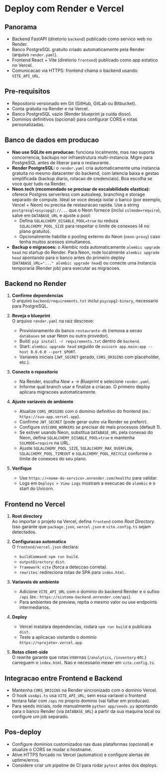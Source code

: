 # Deploy com Render e Vercel

## Panorama
- Backend FastAPI (diretorio `backend`) publicado como servico web no Render.
- Banco PostgreSQL gratuito criado automaticamente pela Render (arquivo `render.yaml`).
- Frontend React + Vite (diretorio `frontend`) publicado como app estatico no Vercel.
- Comunicacao via HTTPS: frontend chama o backend usando `VITE_API_URL`.

## Pre-requisitos
- Repositorio versionado em Git (GitHub, GitLab ou Bitbucket).
- Conta gratuita na Render e na Vercel.
- Banco PostgreSQL vazio (Render blueprint ja cuida disso).
- Dominios definitivos (opcional) para configurar CORS e rotas personalizadas.

## Banco de dados em producao
- **Nao use SQLite em producao:** funciona localmente, mas nao suporta concorrencia, backups nor infraestrutura multi-instancia. Migre para PostgreSQL antes de liberar para o restaurante.
- **Render PostgreSQL:** o `render.yaml` cria automaticamente uma instancia gratuita no mesmo datacenter do backend, com latencia baixa e gestao simplificada (backup diario, rotacao de credenciais). Boa escolha se voce quer tudo na Render.
- **Neon.tech (recomendado se precisar de escalabilidade elastica):** oferece Postgres serverless com autosleep, branching e storage separado de compute. Ideal se voce deseja isolar o banco (por exemplo, Vercel + Neon) ou precisa de restauracao rapida. Use a string `postgresql+psycopg2://...` que o Neon fornece (inclui `sslmode=require`), salve em `DATABASE_URL` e ajuste o pool:
  - Defina `SQLALCHEMY_DISABLE_POOL=true` ou reduza `SQLALCHEMY_POOL_SIZE` para respeitar o limite de conexoes (4 no plano gratuito).
  - Opcionalmente habilite o pooling externo do Neon (`neon-proxy`) caso tenha muitos acessos simultaneos.
- **Backup e migracoes:** o Alembic roda automaticamente `alembic upgrade head` no startup do Render. Para Neon, rode localmente `alembic upgrade head` apontando para o banco antes do primeiro deploy (`DATABASE_URL="..." alembic upgrade head`) ou conecte uma instancia temporaria (Render job) para executar as migracoes.

## Backend no Render
1. **Confirme dependencias**  
   O arquivo `backend/requirements.txt` inclui `psycopg2-binary`, necessario para PostgreSQL.

2. **Reveja o blueprint**  
   O arquivo `render.yaml` na raiz descreve:
   - Provisionamento do banco `restaurante-db` (remova a secao `databases` se usar Neon ou outro provedor).
   - Build: `pip install -r requirements.txt` dentro de `backend`.
   - Start: `alembic upgrade head` seguido de `uvicorn app.main:app --host 0.0.0.0 --port $PORT`.
   - Variaveis iniciais (`JWT_SECRET` gerado, `CORS_ORIGINS` com placeholder, etc.).

3. **Conecte o repositorio**  
   - Na Render, escolha *New +* → *Blueprint* e selecione `render.yaml`.
   - Informe qual branch usar e finalize a criacao. O primeiro deploy aplicara migracoes automaticamente.

4. **Ajuste variaveis de ambiente**  
   - Atualize `CORS_ORIGINS` com o dominio definitivo do frontend (ex.: `https://sua-app.vercel.app`).
   - Confirme `JWT_SECRET` (pode gerar outro via Render se preferir).
   - Configure `UVICORN_WORKERS` se precisar de mais processos (default 1).
   - Se estiver usando Neon, substitua `DATABASE_URL` pela conexao do Neon, defina `SQLALCHEMY_DISABLE_POOL=true` e mantenha `SSLMODE=require` na URL.
   - Ajuste `SQLALCHEMY_POOL_SIZE`, `SQLALCHEMY_MAX_OVERFLOW`, `SQLALCHEMY_POOL_TIMEOUT` e `SQLALCHEMY_POOL_RECYCLE` conforme o limite de conexoes do seu plano.

5. **Verifique**  
   - Use `https://<nome-do-servico>.onrender.com/healthz` para validar.
   - Logs em `Deploys > View Logs` mostram a execucao de `alembic` e o start do Uvicorn.

## Frontend no Vercel
1. **Root directory**  
   Ao importar o projeto na Vercel, defina `frontend` como *Root Directory*. Isso garante que `package.json`, `vercel.json` e `vite.config.ts` sejam detectados.

2. **Configuracao automatica**  
   O `frontend/vercel.json` declara:
   - `buildCommand`: `npm run build`.
   - `outputDirectory`: `dist`.
   - `framework`: `vite` (forca a deteccao correta).
   - `rewrites`: redireciona rotas de SPA para `index.html`.

3. **Variaveis de ambiente**  
   - Adicione `VITE_API_URL` com o dominio do backend Render e o sufixo `/api` (ex.: `https://sistema-backend.onrender.com/api`).
   - Para ambientes de preview, repita o mesmo valor ou use endpoints intermediarios.

4. **Deploy**  
   - Vercel instalara dependencias, rodara `npm run build` e publicara `dist`.
   - Teste a aplicacao visitando o dominio `https://<projeto>.vercel.app`.

5. **Rotas client-side**  
   O rewrite garante que rotas internas (`/analytics`, `/inventory` etc.) carreguem o `index.html`. Nao e necessario mexer em `vite.config.ts`.

## Integracao entre Frontend e Backend
- Mantenha `CORS_ORIGINS` na Render sincronizado com o dominio Vercel.
- O hook `useApi.ts` usa `VITE_API_URL`; sem essa variavel o frontend tentara falar com `/api` no proprio dominio (vai falhar em producao).
- Para seeds iniciais, rode manualmente `python app/seeds.py` apontando para o banco Render (via `DATABASE_URL`) a partir da sua maquina local ou configure um job separado.

## Pos-deploy
- Configure dominios customizados nas duas plataformas (opcional) e atualize o CORS se mudar o hostname.
- Ative HTTPS forcado no Vercel (automatico) e configure alertas de uptime/erros.
- Considere criar um pipeline de CI para rodar `pytest` antes dos deploys.
